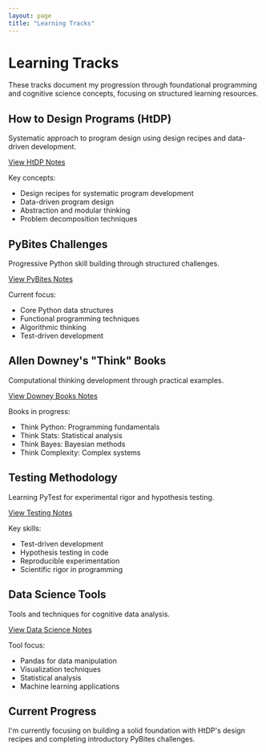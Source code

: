 ```yaml
---
layout: page
title: "Learning Tracks"
---
```


# Learning Tracks

These tracks document my progression through foundational programming and cognitive science concepts, focusing on structured learning resources.

## How to Design Programs (HtDP)

Systematic approach to program design using design recipes and data-driven development.

[View HtDP Notes](/paradigms-to-practice/learning-tracks/htdp/)

Key concepts:
- Design recipes for systematic program development
- Data-driven program design
- Abstraction and modular thinking
- Problem decomposition techniques

## PyBites Challenges

Progressive Python skill building through structured challenges.

[View PyBites Notes](/paradigms-to-practice/learning-tracks/pybites/)

Current focus:
- Core Python data structures
- Functional programming techniques
- Algorithmic thinking
- Test-driven development

## Allen Downey's "Think" Books

Computational thinking development through practical examples.

[View Downey Books Notes](/paradigms-to-practice/learning-tracks/downey-books/)

Books in progress:
- Think Python: Programming fundamentals
- Think Stats: Statistical analysis
- Think Bayes: Bayesian methods
- Think Complexity: Complex systems

## Testing Methodology

Learning PyTest for experimental rigor and hypothesis testing.

[View Testing Notes](/paradigms-to-practice/learning-tracks/testing/)

Key skills:
- Test-driven development
- Hypothesis testing in code
- Reproducible experimentation
- Scientific rigor in programming

## Data Science Tools

Tools and techniques for cognitive data analysis.

[View Data Science Notes](/paradigms-to-practice/learning-tracks/datascience/)

Tool focus:
- Pandas for data manipulation
- Visualization techniques
- Statistical analysis
- Machine learning applications

## Current Progress

I'm currently focusing on building a solid foundation with HtDP's design recipes and completing introductory PyBites challenges.